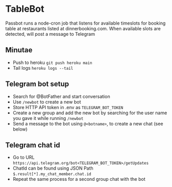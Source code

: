 # TableBot

Passbot runs a node-cron job that listens for available timeslots for booking table at restaurants listed at dinnerbooking.com.
When available slots are detected, will post a message to Telegram

## Minutae

- Push to heroku `git push heroku main`
- Tail logs `heroku logs --tail`

## Telegram bot setup

- Search for @BotFather and start conversation
- Use `/newbot` to create a new bot
- Store HTTP API token in .env as `TELEGRAM_BOT_TOKEN`
- Create a new group and add the new bot by searching for the user name you gave it while running `/newbot`
- Send a message to the bot using `@<botname>`, to create a new chat (see below)

## Telegram chat id

- Go to URL `https://api.telegram.org/bot<TELEGRAM_BOT_TOKEN>/getUpdates`
- ChatId can be found using JSON Path `$.result[*].my_chat_member.chat.id`
- Repeat the same process for a second group chat with the bot
